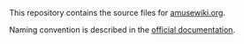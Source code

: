 This repository contains the source files for
[amusewiki.org](https://amusewiki.org).

Naming convention is described in the
[official documentation](https://amusewiki.org/library/offline-editing-via-git).




